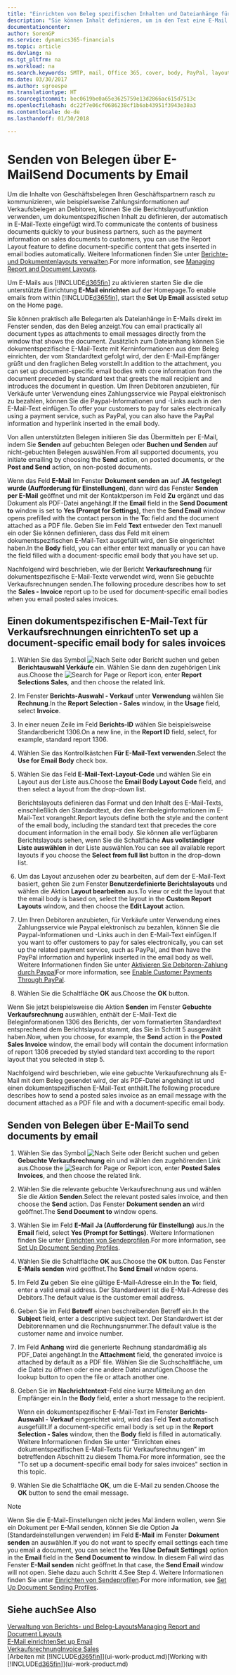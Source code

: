 ```yaml
---
title: "Einrichten von Beleg spezifischen Inhalten und Dateianhänge für E-Mails| Microsoft Docs"
description: "Sie können Inhalt definieren, um in den Text eine E-Mail beispielsweise ein Paypal-Link einzufügen. Bestellanforderungen können auch Dokumente an eine E-Mail-Nachricht angehängt werden."
documentationcenter: 
author: SorenGP
ms.service: dynamics365-financials
ms.topic: article
ms.devlang: na
ms.tgt_pltfrm: na
ms.workload: na
ms.search.keywords: SMTP, mail, Office 365, cover, body, PayPal, layout
ms.date: 03/30/2017
ms.author: sgroespe
ms.translationtype: HT
ms.sourcegitcommit: bec0619be0a65e3625759e13d2866ac615d7513c
ms.openlocfilehash: dc22f7e06cf0686238cf1b6ab43951f3943e38a3
ms.contentlocale: de-de
ms.lasthandoff: 01/30/2018

---
```

# <a name="send-documents-by-email"></a><span data-ttu-id="de416-104">Senden von Belegen über E-Mail</span><span class="sxs-lookup"><span data-stu-id="de416-104">Send Documents by Email</span></span>
<span data-ttu-id="de416-105">Um die Inhalte von Geschäftsbelegen Ihren Geschäftspartnern rasch zu kommunizieren, wie beispielsweise Zahlungsinformationen auf Verkaufsbelegen an Debitoren, können Sie die Berichtslayoutfunktion verwenden, um dokumentspezifischen Inhalt zu definieren, der automatisch in E-Mail-Texte eingefügt wird.</span><span class="sxs-lookup"><span data-stu-id="de416-105">To communicate the contents of business documents quickly to your business partners, such as the payment information on sales documents to customers, you can use the Report Layout feature to define document-specific content that gets inserted in email bodies automatically.</span></span> <span data-ttu-id="de416-106">Weitere Informationen finden Sie unter [Berichte- und Dokumentenlayouts verwalten](ui-manage-report-layouts.md).</span><span class="sxs-lookup"><span data-stu-id="de416-106">For more information, see [Managing Report and Document Layouts](ui-manage-report-layouts.md).</span></span>

<span data-ttu-id="de416-107">Um E-Mails aus [!INCLUDE[d365fin](includes/d365fin_md.md)] zu aktivieren starten Sie die die unterstützte Einrichtung **E-Mail einrichten** auf der Homepage.</span><span class="sxs-lookup"><span data-stu-id="de416-107">To enable emails from within [!INCLUDE[d365fin](includes/d365fin_md.md)], start the **Set Up Email** assisted setup on the Home page.</span></span>

<span data-ttu-id="de416-108">Sie können praktisch alle Belegarten als Dateianhänge in E-Mails direkt im Fenster senden, das den Beleg anzeigt.</span><span class="sxs-lookup"><span data-stu-id="de416-108">You can email practically all document types as attachments to email messages directly from the window that shows the document.</span></span> <span data-ttu-id="de416-109">Zusätzlich zum Dateianhang können Sie dokumentspezifische E-Mail-Texte mit Kerninformationen aus dem Beleg einrichten, der vom Standardtext gefolgt wird, der den E-Mail-Empfänger grüßt und den fraglichen Beleg vorstellt.</span><span class="sxs-lookup"><span data-stu-id="de416-109">In addition to the attachment, you can set up document-specific email bodies with core information from the document preceded by standard text that greets the mail recipient and introduces the document in question.</span></span> <span data-ttu-id="de416-110">Um Ihren Debitoren anzubieten, für Verkäufe unter Verwendung eines Zahlungsservice wie Paypal elektronisch zu bezahlen, können Sie die Paypal-Informationen und -Links auch in den E-Mail-Text einfügen.</span><span class="sxs-lookup"><span data-stu-id="de416-110">To offer your customers to pay for sales electronically using a payment service, such as PayPal, you can also have the PayPal information and hyperlink inserted in the email body.</span></span>

<span data-ttu-id="de416-111">Von allen unterstützten Belegen initiieren Sie das Übermitteln per E-Mail, indem Sie **Senden** auf gebuchten Belegen oder **Buchen und Senden** auf nicht-gebuchten Belegen auswählen.</span><span class="sxs-lookup"><span data-stu-id="de416-111">From all supported documents, you initiate emailing by choosing the **Send** action, on posted documents, or the **Post and Send** action, on non-posted documents.</span></span>

<span data-ttu-id="de416-112">Wenn das Feld **E-Mail** Im Fenster **Dokument senden an** auf **JA festgelegt wurde (Aufforderung für Einstellungen)**, dann wird das Fenster **Senden per E-Mail** geöffnet und mit der Kontaktperson im Feld **Zu** ergänzt und das Dokument als PDF-Datei angehängt.</span><span class="sxs-lookup"><span data-stu-id="de416-112">If the **Email** field in the **Send Document to** window is set to **Yes (Prompt for Settings)**, then the **Send Email** window opens prefilled with the contact person in the **To:** field and the document attached as a PDF file.</span></span> <span data-ttu-id="de416-113">Geben Sie im Feld **Text** entweder den Text manuell ein oder Sie können definieren, dass das Feld mit einem dokumentspezifischen E-Mail-Text ausgefüllt wird, den Sie eingerichtet haben.</span><span class="sxs-lookup"><span data-stu-id="de416-113">In the **Body** field, you can either enter text manually or you can have the field filled with a document-specific email body that you have set up.</span></span>

<span data-ttu-id="de416-114">Nachfolgend wird beschrieben, wie der Bericht **Verkaufsrechnung** für dokumentspezifische E-Mail-Texte verwendet wird, wenn Sie gebuchte Verkaufsrechnungen senden.</span><span class="sxs-lookup"><span data-stu-id="de416-114">The following procedure describes how to set the **Sales - Invoice** report up to be used for document-specific email bodies when you email posted sales invoices.</span></span>

## <a name="to-set-up-a-document-specific-email-body-for-sales-invoices"></a><span data-ttu-id="de416-115">Einen dokumentspezifischen E-Mail-Text für Verkaufsrechnungen einrichten</span><span class="sxs-lookup"><span data-stu-id="de416-115">To set up a document-specific email body for sales invoices</span></span>
1. <span data-ttu-id="de416-116">Wählen Sie das Symbol ![Nach Seite oder Bericht suchen](media/ui-search/search_small.png "Nach Seite oder Bericht suchen") und geben **Berichtauswahl Verkäufe** ein. Wählen Sie dann den zugehörigen Link aus.</span><span class="sxs-lookup"><span data-stu-id="de416-116">Choose the ![Search for Page or Report](media/ui-search/search_small.png "Search for Page or Report icon") icon, enter **Report Selections Sales**, and then choose the related link.</span></span>
2. <span data-ttu-id="de416-117">Im Fenster **Berichts-Auswahl - Verkauf** unter **Verwendung** wählen Sie **Rechnung**.</span><span class="sxs-lookup"><span data-stu-id="de416-117">In the **Report Selection - Sales** window, in the **Usage** field, select **Invoice**.</span></span>
3. <span data-ttu-id="de416-118">In einer neuen Zeile im Feld **Berichts-ID** wählen Sie beispielsweise Standardbericht 1306.</span><span class="sxs-lookup"><span data-stu-id="de416-118">On a new line, in the **Report ID** field, select, for example, standard report 1306.</span></span>
4. <span data-ttu-id="de416-119">Wählen Sie das Kontrollkästchen **Für E-Mail-Text verwenden**.</span><span class="sxs-lookup"><span data-stu-id="de416-119">Select the **Use for Email Body** check box.</span></span>
5. <span data-ttu-id="de416-120">Wählen Sie das Feld **E-Mail-Text-Layout-Code** und wählen Sie ein Layout aus der Liste aus.</span><span class="sxs-lookup"><span data-stu-id="de416-120">Choose the **Email Body Layout Code** field, and then select a layout from the drop-down list.</span></span>

    <span data-ttu-id="de416-121">Berichtslayouts definieren das Format und den Inhalt des E-Mail-Texts, einschließlich den Standardtext, der den Kernbeleginformationen im E-Mail-Text vorangeht.</span><span class="sxs-lookup"><span data-stu-id="de416-121">Report layouts define both the style and the content of the email body, including the standard text that precedes the core document information in the email body.</span></span> <span data-ttu-id="de416-122">Sie können alle verfügbaren Berichtslayouts sehen, wenn Sie die Schaltfläche **Aus vollständiger Liste auswählen** in der Liste auswählen.</span><span class="sxs-lookup"><span data-stu-id="de416-122">You can see all available report layouts if you choose the **Select from full list** button in the drop-down list.</span></span>
6. <span data-ttu-id="de416-123">Um das Layout anzusehen oder zu bearbeiten, auf dem der E-Mail-Text basiert, gehen Sie zum Fenster **Benutzerdefinierte Berichtslayouts** und wählen die Aktion **Layout bearbeiten** aus.</span><span class="sxs-lookup"><span data-stu-id="de416-123">To view or edit the layout that the email body is based on, select the layout in the **Custom Report Layouts** window, and then choose the **Edit Layout** action.</span></span>
7. <span data-ttu-id="de416-124">Um Ihren Debitoren anzubieten, für Verkäufe unter Verwendung eines Zahlungsservice wie Paypal elektronisch zu bezahlen, können Sie die Paypal-Informationen und -Links auch in den E-Mail-Text einfügen.</span><span class="sxs-lookup"><span data-stu-id="de416-124">If you want to offer customers to pay for sales electronically, you can set up the related payment service, such as PayPal, and then have the PayPal information and hyperlink inserted in the email body as well.</span></span> <span data-ttu-id="de416-125">Weitere Informationen finden Sie unter [Aktivieren Sie Debitoren-Zahlung durch Paypal](sales-how-enable-payment-service-extensions.md)</span><span class="sxs-lookup"><span data-stu-id="de416-125">For more information, see [Enable Customer Payments Through PayPal](sales-how-enable-payment-service-extensions.md).</span></span>
8. <span data-ttu-id="de416-126">Wählen Sie die Schaltfläche **OK** aus.</span><span class="sxs-lookup"><span data-stu-id="de416-126">Choose the **OK** button.</span></span>

<span data-ttu-id="de416-127">Wenn Sie jetzt beispielsweise die Aktion **Senden** im Fenster **Gebuchte Verkaufsrechnung** auswählen, enthält der E-Mail-Text die Beleginformationen 1306 des Berichts, der vom formatierten Standardtext entsprechend dem Berichtslayout stammt, das Sie in Schritt 5 ausgewählt haben.</span><span class="sxs-lookup"><span data-stu-id="de416-127">Now, when you choose, for example, the **Send** action in the **Posted Sales Invoice** window, the email body will contain the document information of report 1306 preceded by styled standard text according to the report layout that you selected in step 5.</span></span>

<span data-ttu-id="de416-128">Nachfolgend wird beschrieben, wie eine gebuchte Verkaufsrechnung als E-Mail mit dem Beleg gesendet wird, der als PDF-Datei angehängt ist und einen dokumentspezifischen E-Mail-Text enthält.</span><span class="sxs-lookup"><span data-stu-id="de416-128">The following procedure describes how to send a posted sales invoice as an email message with the document attached as a PDF file and with a document-specific email body.</span></span>

## <a name="to-send-documents-by-email"></a><span data-ttu-id="de416-129">Senden von Belegen über E-Mail</span><span class="sxs-lookup"><span data-stu-id="de416-129">To send documents by email</span></span>
1. <span data-ttu-id="de416-130">Wählen Sie das Symbol ![Nach Seite oder Bericht suchen](media/ui-search/search_small.png "Nach Seite oder Bericht suchen") und geben **Gebuchte Verkaufsrechnung** ein und wählen den zugehörenden Link aus.</span><span class="sxs-lookup"><span data-stu-id="de416-130">Choose the ![Search for Page or Report](media/ui-search/search_small.png "Search for Page or Report icon") icon, enter **Posted Sales Invoices**, and then choose the related link.</span></span>
2. <span data-ttu-id="de416-131">Wählen Sie die relevante gebuchte Verkaufsrechnung aus und wählen Sie die Aktion **Senden**.</span><span class="sxs-lookup"><span data-stu-id="de416-131">Select the relevant posted sales invoice, and then choose the **Send** action.</span></span> <span data-ttu-id="de416-132">Das Fenster **Dokument senden an** wird geöffnet.</span><span class="sxs-lookup"><span data-stu-id="de416-132">The **Send Document to** window opens.</span></span>
3. <span data-ttu-id="de416-133">Wählen Sie im Feld **E-Mail** **Ja (Aufforderung für Einstellung)** aus.</span><span class="sxs-lookup"><span data-stu-id="de416-133">In the **Email** field, select **Yes (Prompt for Settings)**.</span></span> <span data-ttu-id="de416-134">Weitere Informationen finden Sie unter [Einrichten von Sendeprofilen](sales-how-setup-document-send-profiles.md).</span><span class="sxs-lookup"><span data-stu-id="de416-134">For more information, see [Set Up Document Sending Profiles](sales-how-setup-document-send-profiles.md).</span></span>
4. <span data-ttu-id="de416-135">Wählen Sie die Schaltfläche **OK** aus.</span><span class="sxs-lookup"><span data-stu-id="de416-135">Choose the **OK** button.</span></span> <span data-ttu-id="de416-136">Das Fenster **E-Mails senden** wird geöffnet.</span><span class="sxs-lookup"><span data-stu-id="de416-136">The **Send Email** window opens.</span></span>
5. <span data-ttu-id="de416-137">Im Feld **Zu** geben Sie eine gültige E-Mail-Adresse ein.</span><span class="sxs-lookup"><span data-stu-id="de416-137">In the **To:** field, enter a valid email address.</span></span> <span data-ttu-id="de416-138">Der Standardwert ist die E-Mail-Adresse des Debitors.</span><span class="sxs-lookup"><span data-stu-id="de416-138">The default value is the customer email address.</span></span>
6. <span data-ttu-id="de416-139">Geben Sie im Feld **Betreff** einen beschreibenden Betreff ein.</span><span class="sxs-lookup"><span data-stu-id="de416-139">In the **Subject** field, enter a descriptive subject text.</span></span> <span data-ttu-id="de416-140">Der Standardwert ist der Debitorennamen und die Rechnungsnummer.</span><span class="sxs-lookup"><span data-stu-id="de416-140">The default value is the customer name and invoice number.</span></span>
7. <span data-ttu-id="de416-141">Im Feld **Anhang** wird die generierte Rechnung standardmäßig als PDF\_Datei angehängt.</span><span class="sxs-lookup"><span data-stu-id="de416-141">In the **Attachment** field, the generated invoice is attached by default as a PDF file.</span></span> <span data-ttu-id="de416-142">Wählen Sie die Suchschaltfläche, um die Datei zu öffnen oder eine andere Datei anzufügen.</span><span class="sxs-lookup"><span data-stu-id="de416-142">Choose the lookup button to open the file or attach another one.</span></span>
8. <span data-ttu-id="de416-143">Geben Sie im **Nachrichtentext**-Feld eine kurze Mitteilung an den Empfänger ein.</span><span class="sxs-lookup"><span data-stu-id="de416-143">In the **Body** field, enter a short message to the recipient.</span></span>

    <span data-ttu-id="de416-144">Wenn ein dokumentspezifischer E-Mail-Text im Fenster **Berichts-Auswahl - Verkauf** eingerichtet wird, wird das Feld **Text** automatisch ausgefüllt.</span><span class="sxs-lookup"><span data-stu-id="de416-144">If a document-specific email body is set up in the **Report Selection - Sales** window, then the **Body** field is filled in automatically.</span></span> <span data-ttu-id="de416-145">Weitere Informationen finden Sie unter “Einrichten eines dokumentspezifischen E-Mail-Texts für Verkaufsrechnungen” im betreffenden Abschnitt zu diesem Thema.</span><span class="sxs-lookup"><span data-stu-id="de416-145">For more information, see the "To set up a document-specific email body for sales invoices" section in this topic.</span></span>
9. <span data-ttu-id="de416-146">Wählen Sie die Schaltfläche **OK**, um die E-Mail zu senden.</span><span class="sxs-lookup"><span data-stu-id="de416-146">Choose the **OK** button to send the email message.</span></span>

> [!NOTE]  
>   <span data-ttu-id="de416-147">Wenn Sie die E-Mail-Einstellungen nicht jedes Mal ändern wollen, wenn Sie ein Dokument per E-Mail senden, können Sie die Option **Ja** (Standardeinstellungen verwenden) im Feld **E-Mail** im Fenster **Dokument senden** an auswählen.</span><span class="sxs-lookup"><span data-stu-id="de416-147">If you do not want to specify email settings each time you email a document, you can select the **Yes (Use Default Settings)** option in the **Email** field in the **Send Document to** window.</span></span> <span data-ttu-id="de416-148">In diesem Fall wird das Fenster **E-Mail senden** nicht geöffnet.</span><span class="sxs-lookup"><span data-stu-id="de416-148">In that case, the **Send Email** window will not open.</span></span> <span data-ttu-id="de416-149">Siehe dazu auch Schritt 4.</span><span class="sxs-lookup"><span data-stu-id="de416-149">See Step 4.</span></span> <span data-ttu-id="de416-150">Weitere Informationen finden Sie unter [Einrichten von Sendeprofilen](sales-how-setup-document-send-profiles.md).</span><span class="sxs-lookup"><span data-stu-id="de416-150">For more information, see [Set Up Document Sending Profiles](sales-how-setup-document-send-profiles.md).</span></span>

## <a name="see-also"></a><span data-ttu-id="de416-151">Siehe auch</span><span class="sxs-lookup"><span data-stu-id="de416-151">See Also</span></span>
[<span data-ttu-id="de416-152">Verwaltung von Berichts- und Beleg-Layouts</span><span class="sxs-lookup"><span data-stu-id="de416-152">Managing Report and Document Layouts</span></span>](ui-manage-report-layouts.md)  
[<span data-ttu-id="de416-153">E-Mail einrichten</span><span class="sxs-lookup"><span data-stu-id="de416-153">Set up Email</span></span>](madeira-how-setup-email.md)  
[<span data-ttu-id="de416-154">Verkaufsrechnung</span><span class="sxs-lookup"><span data-stu-id="de416-154">Invoice Sales</span></span>](sales-how-invoice-sales.md)  
<span data-ttu-id="de416-155">[Arbeiten mit [!INCLUDE[d365fin](includes/d365fin_md.md)]](ui-work-product.md)</span><span class="sxs-lookup"><span data-stu-id="de416-155">[Working with [!INCLUDE[d365fin](includes/d365fin_md.md)]](ui-work-product.md)</span></span>

